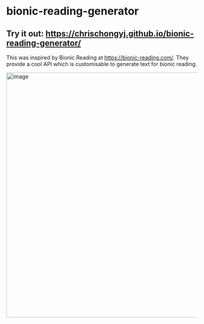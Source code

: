 # bionic-reading-generator

## Try it out: https://chrischongyj.github.io/bionic-reading-generator/

This was inspired by Bionic Reading at https://bionic-reading.com/. They provide a cool API which is customisable to generate text for bionic reading.

<img width="646" alt="image" src="https://user-images.githubusercontent.com/39231238/169220814-6248bf1f-885b-4b61-bd06-6274337f21c9.png">

